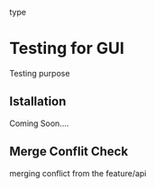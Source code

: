 type


# Testing for GUI
Testing purpose

## Istallation
Coming Soon....


## Merge Conflit Check
merging conflict from the feature/api